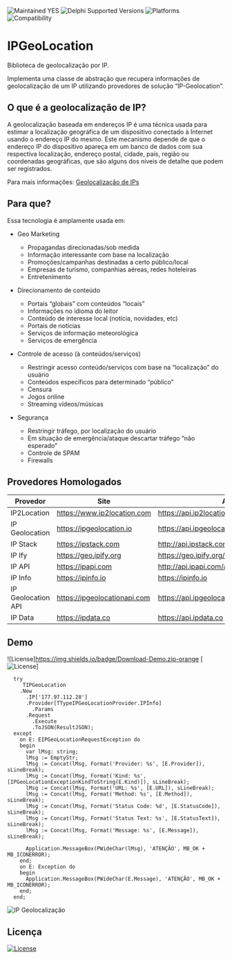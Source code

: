 ![Maintained YES](https://img.shields.io/badge/Maintained%3F-yes-green.svg)
![Delphi Supported Versions](https://img.shields.io/badge/Delphi%20Supported%20Versions-XE%20and%20ever-blue.svg)
![Platforms](https://img.shields.io/badge/Platforms-Win32%20and%20Win64-red.svg)
![Compatibility](https://img.shields.io/badge/Compatibility-VCL,%20Firemonkey,%20DataSnap%20-brightgreen.svg)

# IPGeoLocation

Biblioteca de geolocalização por IP.

Implementa uma classe de abstração que recupera informações de geolocalização de um IP utilizando provedores de solução “IP-Geolocation”.

## O que é a geolocalização de IP?

A geolocalização baseada em endereços IP é uma técnica usada para estimar a localização geográfica de um dispositivo conectado à Internet usando o endereço IP do mesmo.  Este mecanismo depende de que o endereço IP do dispositivo apareça em um banco de dados com sua respectiva localização, endereço postal, cidade, país, região ou coordenadas geográficas, que são alguns dos níveis de detalhe que podem ser registrados.

Para mais informações: [Geolocalização de IPs](https://www.lacnic.net/3107/3/lacnic/geolocalizac%C3%A3o-de-ips)

## Para que?

Essa tecnologia é amplamente usada em:

* Geo Marketing
  * Propagandas direcionadas/sob medida
  * Informação interessante com base na localização
  * Promoções/campanhas destinadas a certo público/local
  * Empresas de turismo, companhias aéreas, redes hoteleiras
  * Entretenimento
  
* Direcionamento de conteúdo
  * Portais “globais” com conteúdos “locais”
  * Informações no idioma do leitor
  * Conteúdo de interesse local (notícia, novidades, etc)
  * Portais de notícias
  * Serviços de informação meteorológica
  * Serviços de emergência
  
* Controle de acesso (à conteúdos/serviços)
  * Restringir acesso conteúdo/serviços com base na “localização” do usuário
  * Conteúdos específicos para determinado “público”
  * Censura
  * Jogos online
  * Streaming vídeos/músicas

* Segurança
  * Restringir tráfego, por localização do usuário
  * Em situação de emergência/ataque descartar tráfego “não esperado”
  * Controle de SPAM
  * Firewalls

## Provedores Homologados

| Provedor | Site | API |
|---|---|---|
| IP2Location | https://www.ip2location.com | https://api.ip2location.com/v2 |
| IP Geolocation | https://ipgeolocation.io | https://api.ipgeolocation.io/ipgeo |
| IP Stack  | https://ipstack.com | http://api.ipstack.com |
| IP Ify | https://geo.ipify.org | https://geo.ipify.org/api/v1 |
| IP API | https://ipapi.com | http://api.ipapi.com/api |
| IP Info | https://ipinfo.io | https://ipinfo.io |
| IP Geolocation API | https://ipgeolocationapi.com | https://api.ipgeolocationapi.com/geolocate |
| IP Data | https://ipdata.co | https://api.ipdata.co |

## Demo

![License]https://img.shields.io/badge/Download-Demo.zip-orange
[![License](https://img.shields.io/badge/license-Apache%202-blue.svg)]



```delphi
  try
     TIPGeoLocation
    .New
      .IP['177.97.112.28']
      .Provider[TTypeIPGeoLocationProvider.IPInfo]
        .Params
      .Request
        .Execute
        .ToJSON(ResultJSON); 
  except
    on E: EIPGeoLocationRequestException do
    begin
      var lMsg: string;
      lMsg := EmptyStr;
      lMsg := Concat(lMsg, Format('Provider: %s', [E.Provider]), sLineBreak);
      lMsg := Concat(lMsg, Format('Kind: %s', [IPGeoLocationExceptionKindToString(E.Kind)]), sLineBreak);
      lMsg := Concat(lMsg, Format('URL: %s', [E.URL]), sLineBreak);
      lMsg := Concat(lMsg, Format('Method: %s', [E.Method]), sLineBreak);
      lMsg := Concat(lMsg, Format('Status Code: %d', [E.StatusCode]), sLineBreak);
      lMsg := Concat(lMsg, Format('Status Text: %s', [E.StatusText]), sLineBreak);
      lMsg := Concat(lMsg, Format('Message: %s', [E.Message]), sLineBreak);

      Application.MessageBox(PWideChar(lMsg), 'ATENÇÃO', MB_OK + MB_ICONERROR);
    end;
    on E: Exception do
    begin
      Application.MessageBox(PWideChar(E.Message), 'ATENÇÃO', MB_OK + MB_ICONERROR);
    end;
  end;
```
![IP Geolocalização](https://user-images.githubusercontent.com/20980984/67627133-0e618680-f82d-11e9-9594-2d71a621daa4.png)


## Licença
[![License](https://img.shields.io/badge/license-Apache%202-blue.svg)](https://github.com/antoniojmsjr/IPGeoLocation/blob/master/LICENSE)

